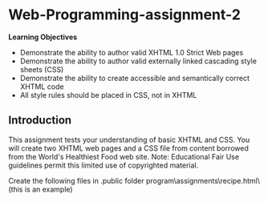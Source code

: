 # Web-Programming-assignment-2
<b>Learning Objectives</b>
<ul>
  <li>Demonstrate the ability to author valid XHTML 1.0 Strict Web pages</li>
  <li>Demonstrate the ability to author valid externally linked cascading style sheets (CSS)</li>
  <li>Demonstrate the ability to create accessible and semantically correct XHTML code</li>
  <li>All style rules should be placed in CSS, not in XHTML</li>
</ul>
  
<h2>Introduction</h2>
<p>This assignment tests your understanding of basic XHTML and CSS. You will create two XHTML web pages and a CSS file from content borrowed from the World's Healthiest Food web site. Note: Educational Fair Use guidelines permit this limited use of copyrighted material.</p>
<p>Create the following files in .public folder program\assignments\recipe.html\ (this is an example)</p>


  
